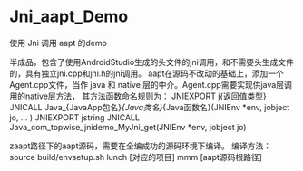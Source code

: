 # Jni_aapt_Demo
使用 Jni 调用 aapt 的demo

半成品，包含了使用AndroidStudio生成的头文件的jni调用，和不需要头生成文件的，具有独立jni.cpp和jni.h的jni调用。
aapt在源码不改动的基础上，添加一个Agent.cpp文件，当作 java 和 native 层的中介。Agent.cpp需要实现供java层调用的native层方法，
其方法函数命名规则为：
JNIEXPORT j{返回值类型} JNICALL Java_{JavaApp包名}_{Java类名}_{Java函数名}(JNIEnv *env, jobject jo, ... )
JNIEXPORT jstring JNICALL Java_com_topwise_jnidemo_MyJni_get(JNIEnv *env, jobject jo)

zaapt路径下的aapt源码，需要在全编成功的源码环境下编译。
编译方法：
source build/envsetup.sh
lunch [对应的项目]
mmm [aapt源码根路径]


